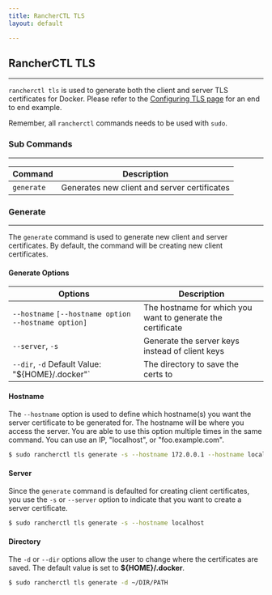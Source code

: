 ```yaml
---
title: RancherCTL TLS
layout: default

---
```


## RancherCTL TLS
---
`rancherctl tls` is used to generate both the client and server TLS certificates for Docker. Please refer to the [Configuring TLS page]({{site.baseurl}}/docs/configuring/tls/) for an end to end example.

Remember, all `rancherctl` commands needs to be used with `sudo`. 


### Sub Commands
---
| Command  | Description                              |
|----------|------------------------------------------|
| `generate` | Generates new client and server certificates |

### Generate
---
The `generate` command is used to generate new client and server certificates. By default, the command will be creating new client certificates.

#### Generate Options

| Options  | Description                              |
|----------|------------------------------------------|
|`--hostname` `[--hostname option --hostname option]`	| The hostname for which you want to generate the certificate|
|`--server`, `-s`					|	Generate the server keys instead of client keys|
|`--dir`, `-d` Default Value: "${HOME}/.docker"`	|			The directory to save the certs to|


#### Hostname

The `--hostname` option is used to define which hostname(s) you want the server certificate to be generated for. The hostname will be where you access the server. You are able to use this option multiple times in the same command. You can use an IP, "localhost", or "foo.example.com". 

```bash
$ sudo rancherctl tls generate -s --hostname 172.0.0.1 --hostname localhost --hostname foo.example.com
```

#### Server

Since the `generate` command is defaulted for creating client certificates, you use the `-s` or `--server` option to indicate that you want to create a server certificate.


```bash
$ sudo rancherctl tls generate -s --hostname localhost
```

#### Directory

The `-d` or `--dir` options allow the user to change where the certificates are saved. The default value is set to **${HOME}/.docker**.

```bash
$ sudo rancherctl tls generate -d ~/DIR/PATH
```
